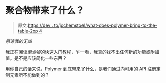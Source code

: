 # 聚合物带来了什么？

> 原文:[https://dev . to/jochemstoel/what-does-polymer-bring-to-the-table-2op 4](https://dev.to/jochemstoel/what-does-polymer-bring-to-the-table-2op4)

*原谅我的无知*

我正在阅读*聚合物*的[快速入门教程](https://www.polymer-project.org/3.0/start/quick-tour)，乍一看，我真的找不出任何新的功能或附加值。是不是应该简化一些东西？

用你自己的话来说，Polymer 到底带来了什么，是我们通过向可用的 API 注册定制元素所不能做到的？